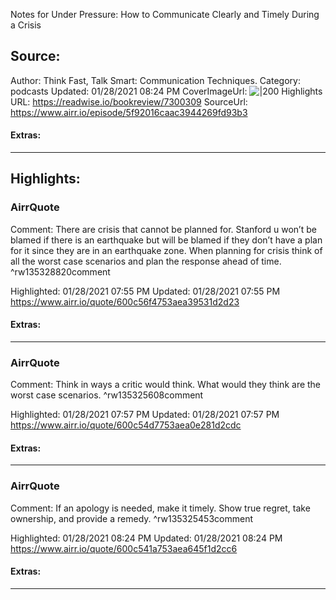 Notes for Under Pressure: How to Communicate Clearly and Timely During a Crisis

## Source:
Author: Think Fast, Talk Smart: Communication Techniques.
Category: podcasts
Updated: 01/28/2021 08:24 PM
CoverImageUrl: 
![|200](https://content.production.cdn.art19.com/images/43/9e/fa/ac/439efaac-e3ab-41e7-96d0-f5008d9d1c19/6dc4083e1132aa2d0ad38c5abf1d5dcbcd038748a670f201b25b7ddf52075f064cd4dfb19c166444bff8ebb258838b16ef860b75f5a419e2ec2925ac77003ae7.jpeg)
Highlights URL: https://readwise.io/bookreview/7300309
SourceUrl: https://www.airr.io/episode/5f92016caac3944269fd93b3


#### Extras:




 
-----
 ## Highlights:

### AirrQuote
Comment: There are crisis that cannot be planned for. Stanford u won’t be blamed if there is an earthquake but will be blamed if they don’t have a plan for it since they are in an earthquake zone. When planning for crisis think of all the worst case scenarios and plan the response ahead of time. ^rw135328820comment

Highlighted: 01/28/2021 07:55 PM
Updated: 01/28/2021 07:55 PM
https://www.airr.io/quote/600c56f4753aea39531d2d23


#### Extras:





------

### AirrQuote
Comment: Think in ways a critic would think. What would they think are the worst case scenarios. ^rw135325608comment

Highlighted: 01/28/2021 07:57 PM
Updated: 01/28/2021 07:57 PM
https://www.airr.io/quote/600c54d7753aea0e281d2cdc


#### Extras:





------

### AirrQuote
Comment: If an apology is needed, make it timely. Show true regret, take ownership, and provide a remedy. ^rw135325453comment

Highlighted: 01/28/2021 08:24 PM
Updated: 01/28/2021 08:24 PM
https://www.airr.io/quote/600c541a753aea645f1d2cc6


#### Extras:





------


